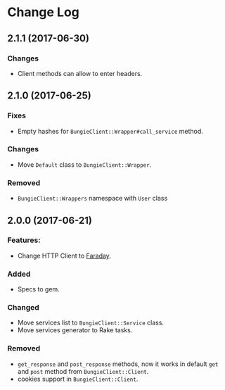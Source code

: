 # Change Log

## 2.1.1 (2017-06-30)

### Changes

* Client methods can allow to enter headers.

## 2.1.0 (2017-06-25)

### Fixes

* Empty hashes for `BungieClient::Wrapper#call_service` method.

### Changes

* Move `Default` class to `BungieClient::Wrapper`.

### Removed

* `BungieClient::Wrappers` namespace with `User` class

## 2.0.0 (2017-06-21)

### Features:

* Change HTTP Client to [Faraday](https://github.com/lostisland/faraday).

### Added

* Specs to gem.

### Changed

* Move services list to `BungieClient::Service` class.
* Move services generator to Rake tasks.

### Removed

* `get_response` and `post_response` methods, now it works in default `get` and `post` method from `BungieClient::Client`.
* cookies support in `BungieClient::Client`.

